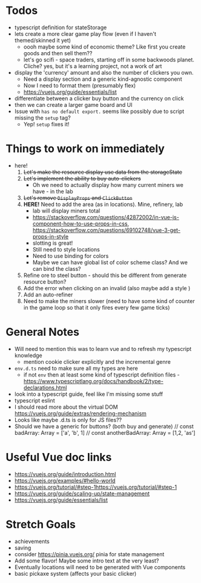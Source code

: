 # Todos
* typescript definition for stateStorage
* lets create a more clear game play flow (even if I haven't themed/skinned it yet)
    - oooh maybe some kind of economic theme? Like first you create goods and then sell them??
    - let's go scifi - space traders, starting off in some backwoods planet. Cliche? yes, but it's a learning project, not a work of art
* display the 'currency' amount and also the number of clickers you own. 
    - Need a display section and a generic kind-agnostic component 
    - Now I need to format them (presumably flex)
    - https://vuejs.org/guide/essentials/list 
* differentiate between a clicker buy button and the currency on click 
* then we can create a larger game board and UI
* Issue with `has no default export.` seems like possibly due to script missing the `setup` tag?
    - Yep! `setup` fixes it!

# Things to work on immediately 
* here! 
    1.  ~~Let's make the resource display use data from the storageState~~
    2. ~~Let's implement the ability to buy auto-clickers~~
        - Oh we need to actually display how many current miners we have - in the lab
    3. ~~Let's remove `DisplayProps` and `ClickButton`~~
    4. **HERE!**  Need to add the area (as in locations). Mine, refinery, lab
        - lab will display miners total
        - https://stackoverflow.com/questions/42872002/in-vue-js-component-how-to-use-props-in-css, https://stackoverflow.com/questions/69102748/vue-3-get-props-in-style
        - slotting is great!
        - Still need to style locations
        - Need to use binding for colors
        - Maybe we can have global list of color scheme class? And we can bind the class?
    5. Refine ore to steel button - should this be different from generate resource button?
    6. Add the error when clicking on an invalid (also maybe add a style )
    7. Add an auto-refiner 
    8. Need to make the miners slower (need to have some kind of counter in the game loop so that it only fires every few game ticks)

# General Notes
* Will need to mention this was to learn vue and to refresh my typescript knowledge 
    - mention cookie clicker explicitly and the incremental genre 
* `env.d.ts` need to make sure all my types are here
    - if not `env` then at least some kind of typescript definition files - https://www.typescriptlang.org/docs/handbook/2/type-declarations.html 
* look into a typescript guide, feel like I'm missing some stuff
* typescript eslint
* I should read more about the virtual DOM https://vuejs.org/guide/extras/rendering-mechanism 
* Looks like maybe .d.ts is only for JS files?? 
* Should we have a generic for buttons? (both buy and generate)
// const badArray: Array<string> = ['a', 'b', 1]
// const anotherBadArray: Array<number> = [1,2, 'as'] 

# Useful Vue doc links
* https://vuejs.org/guide/introduction.html
* https://vuejs.org/examples/#hello-world
* https://vuejs.org/tutorial/#step-1https://vuejs.org/tutorial/#step-1
* https://vuejs.org/guide/scaling-up/state-management
* https://vuejs.org/guide/essentials/list 

# Stretch Goals
* achievements
* saving
* consider https://pinia.vuejs.org/ pinia for state management
* Add some flavor! Maybe some intro text at the very least?
* Eventually locations will need to be generated with Vue components
* basic pickaxe system (affects your basic clicker)